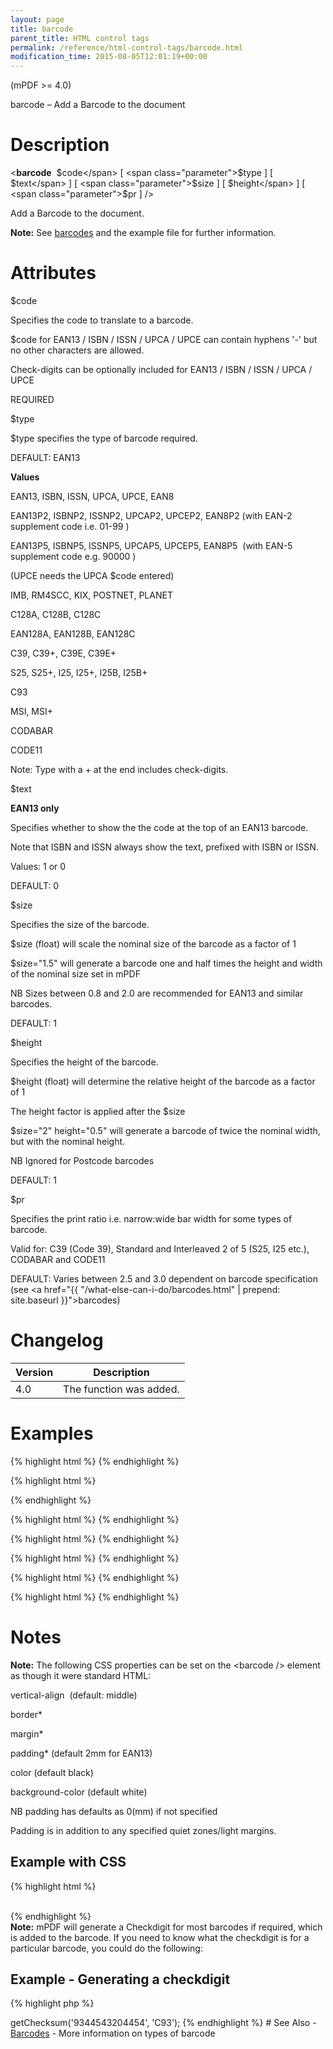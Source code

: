 ```yaml
---
layout: page
title: barcode
parent_title: HTML control tags
permalink: /reference/html-control-tags/barcode.html
modification_time: 2015-08-05T12:01:19+00:00
---
```


(mPDF >= 4.0)

barcode – Add a Barcode to the document

# Description

&lt;**barcode** 
<span class="parameter">$code</span>
[ <span class="parameter">$type</span> ] 
[ <span class="parameter">$text</span> ] 
[ <span class="parameter">$size</span> ] 
[ <span class="parameter">$height</span> ] 
[ <span class="parameter">$pr</span> ] /&gt;

Add a Barcode to the document.

<div class="alert alert-info" role="alert">
	<strong>Note:</strong> See <a href="{{ "/what-else-can-i-do/barcodes.html" | prepend: site.baseurl }}">barcodes</a> 
    and the example file for further information.
</div>

# Attributes

<span class="parameter">$code</span>

Specifies the code to translate to a barcode.

<span class="parameter">$code</span> for EAN13 / ISBN / ISSN / UPCA / UPCE can contain hyphens '-' but no other 
characters are allowed.

Check-digits can be optionally included for EAN13 / ISBN / ISSN / UPCA / UPCE

<span class="smallblock">REQUIRED</span>

<span class="parameter">$type</span>

<span class="parameter">$type</span> specifies the type of barcode required.

<span class="smallblock">DEFAULT</span>: EAN13

**Values**

EAN13, ISBN, ISSN, UPCA, UPCE, EAN8

EAN13P2, ISBNP2, ISSNP2, UPCAP2, UPCEP2, EAN8P2 (with EAN-2 supplement code i.e. 01-99 )

EAN13P5, ISBNP5, ISSNP5, UPCAP5, UPCEP5, EAN8P5  (with EAN-5 supplement code e.g. 90000 )

(UPCE needs the UPCA <span class="parameter">$code</span> entered)

IMB, RM4SCC, KIX, POSTNET, PLANET

C128A, C128B, C128C

EAN128A, EAN128B, EAN128C

C39, C39+, C39E, C39E+

S25, S25+, I25, I25+, I25B, I25B+

C93

MSI, MSI+

CODABAR

CODE11

Note: Type with a + at the end includes check-digits.

<span class="parameter">$text</span>

**EAN13 only**

Specifies whether to show the the code at the top of an EAN13 barcode.

Note that ISBN and ISSN always show the text, prefixed with ISBN or ISSN.

Values: 1 or 0

<span class="smallblock">DEFAULT</span>: 0

<span class="parameter">$size</span>

Specifies the size of the barcode.

<span class="parameter">$size (float)</span> will scale the nominal size of the barcode as a factor of 1

<span class="parameter">$size="1.5"</span> will generate a barcode one and half times the height and width of
the nominal size set in mPDF

NB Sizes between 0.8 and 2.0 are recommended for EAN13 and similar barcodes.

<span class="smallblock">DEFAULT</span>: 1

<span class="parameter">$height</span>

Specifies the height of the barcode.

<span class="parameter">$height (float)</span> will determine the relative height of the barcode as a factor of 1

The height factor is applied after the <span class="parameter">$size </span>

<span class="parameter">$size="2" height="0.5"</span> will generate a barcode of twice the nominal width, but with the 
nominal height.

NB Ignored for Postcode barcodes

<span class="smallblock">DEFAULT</span>: 1<span class="smallblock"></span>

<span class="parameter">$pr</span>

Specifies the print ratio i.e. narrow:wide bar width for some types of barcode.

Valid for: C39 (Code 39), Standard and Interleaved 2 of 5 (S25, I25 etc.), CODABAR and CODE11

<span class="smallblock">DEFAULT</span>: Varies between 2.5 and 3.0 dependent on barcode specification (see 
<a href="{{ "/what-else-can-i-do/barcodes.html" | prepend: site.baseurl }}">barcodes</a>)

# Changelog

<table class="table"> <thead>
<tr> <th>Version</th><th>Description</th> </tr>
</thead> <tbody>
<tr>
<td>4.0</td>
<td>The function was added.</td>
</tr>
</tbody> </table>

# Examples

{% highlight html %}
<barcode code="978-0-9542246-0" type="ISBN" height="0.66" text="1" />
{% endhighlight %}

{% highlight html %}
<barcode code="04210000526" type="UPCE" />
<!-- Note the UPC-A code is required which is converted to UPCE -->
{% endhighlight %}

{% highlight html %}
<barcode code="978-0-9542246-0-8 07" type="ISSNP2" text="1" />
{% endhighlight %}

{% highlight html %}
<barcode code="01234567094987654321-01234567891" type="IMB" />
{% endhighlight %}

{% highlight html %}
<barcode code="SN34RD1A" type="RM4SCC" />
{% endhighlight %}

{% highlight html %}
<barcode code="54321068" type="I25" />
{% endhighlight %}

{% highlight html %}
<barcode code="A34698735B" type="CODABAR" />
{% endhighlight %}

# Notes

<div class="alert alert-info" role="alert">
	<strong>Note:</strong> The following CSS properties can be set on the &lt;barcode /&gt; element as though it were standard HTML:

vertical-align  (default: middle)

border*

margin*

padding* (default 2mm for EAN13)

color (default black)

background-color (default white)

NB padding has defaults as 0(mm) if not specified

Padding is in addition to any specified quiet zones/light margins.</div>

## Example with CSS

{% highlight html %}
<style>
.barcode {
    padding: 1.5mm;
    margin: 0;
    vertical-align: top;
    color: #000044;
}
.barcodecell {
    text-align: center;
    vertical-align: middle;
}
</style>

<div class="barcodecell"><barcode code="54321068" type="I25" class="barcode" /></div>
{% endhighlight %}

<div class="alert alert-info" role="alert">
    <strong>Note:</strong> mPDF will generate a Checkdigit for most barcodes if required, which is added to the 
    barcode. If you need to know what the checkdigit is for a particular barcode, you could do the following:
</div>

## Example - Generating a checkdigit

{% highlight php %}
<?php

// Must not contain any - or spaces
include('../src/Barcode.php');

$bc = new \Mpdf\Barcode();
echo $bc->getChecksum('9344543204454', 'C93');
{% endhighlight %}

# See Also

- <a href="{{ "/what-else-can-i-do/barcodes.html" | prepend: site.baseurl }}">Barcodes</a> - More information on types of barcode
